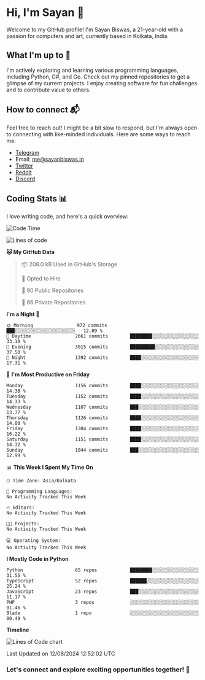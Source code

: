 # Hi, I'm Sayan 👋

Welcome to my GitHub profile! I'm Sayan Biswas, a 21-year-old with a passion for computers and art, currently based in Kolkata, India.

## What I'm up to 🚀

I'm actively exploring and learning various programming languages, including Python, C#, and Go. Check out my pinned repositories to get a glimpse of my current projects. I enjoy creating software for fun challenges and to contribute value to others.

## How to connect 📬

Feel free to reach out! I might be a bit slow to respond, but I'm always open to connecting with like-minded individuals. Here are some ways to reach me:

- [Telegram](https://t.me/dank_as_fuck)
- Email: [me@sayanbiswas.in](mailto:me@sayanbiswas.in)
- [Twitter](https://twitter.com/TheDankDel)
- [Reddit](https://www.reddit.com/user/dank_as_fuck_/)
- [Discord](https://discordapp.com/users/506536929152466945)

## Coding Stats 📊

I love writing code, and here's a quick overview:

<!--START_SECTION:waka-->
![Code Time](http://img.shields.io/badge/Code%20Time-1%2C652%20hrs%2017%20mins-blue)

![Lines of code](https://img.shields.io/badge/From%20Hello%20World%20I%27ve%20Written-5.9%20million%20lines%20of%20code-blue)

**🐱 My GitHub Data** 

> 📦 208.0 kB Used in GitHub's Storage 
 > 
> 💼 Opted to Hire
 > 
> 📜 90 Public Repositories 
 > 
> 🔑 66 Private Repositories 
 > 
**I'm a Night 🦉** 

```text
🌞 Morning                972 commits         ███░░░░░░░░░░░░░░░░░░░░░░   12.09 % 
🌆 Daytime                2661 commits        ████████░░░░░░░░░░░░░░░░░   33.10 % 
🌃 Evening                3015 commits        █████████░░░░░░░░░░░░░░░░   37.50 % 
🌙 Night                  1392 commits        ████░░░░░░░░░░░░░░░░░░░░░   17.31 % 
```
📅 **I'm Most Productive on Friday** 

```text
Monday                   1156 commits        ████░░░░░░░░░░░░░░░░░░░░░   14.38 % 
Tuesday                  1152 commits        ████░░░░░░░░░░░░░░░░░░░░░   14.33 % 
Wednesday                1107 commits        ███░░░░░░░░░░░░░░░░░░░░░░   13.77 % 
Thursday                 1126 commits        ████░░░░░░░░░░░░░░░░░░░░░   14.00 % 
Friday                   1304 commits        ████░░░░░░░░░░░░░░░░░░░░░   16.22 % 
Saturday                 1151 commits        ████░░░░░░░░░░░░░░░░░░░░░   14.32 % 
Sunday                   1044 commits        ███░░░░░░░░░░░░░░░░░░░░░░   12.99 % 
```


📊 **This Week I Spent My Time On** 

```text
🕑︎ Time Zone: Asia/Kolkata

💬 Programming Languages: 
No Activity Tracked This Week

🔥 Editors: 
No Activity Tracked This Week

🐱‍💻 Projects: 
No Activity Tracked This Week

💻 Operating System: 
No Activity Tracked This Week
```

**I Mostly Code in Python** 

```text
Python                   65 repos            ████████░░░░░░░░░░░░░░░░░   31.55 % 
TypeScript               52 repos            ██████░░░░░░░░░░░░░░░░░░░   25.24 % 
JavaScript               23 repos            ███░░░░░░░░░░░░░░░░░░░░░░   11.17 % 
PHP                      3 repos             ░░░░░░░░░░░░░░░░░░░░░░░░░   01.46 % 
Blade                    1 repo              ░░░░░░░░░░░░░░░░░░░░░░░░░   00.49 % 
```



**Timeline**

![Lines of Code chart](https://raw.githubusercontent.com/Dank-del/Dank-del/main/assets/bar_graph.png)


 Last Updated on 12/08/2024 12:52:02 UTC
<!--END_SECTION:waka-->

### Let's connect and explore exciting opportunities together! 🚀
